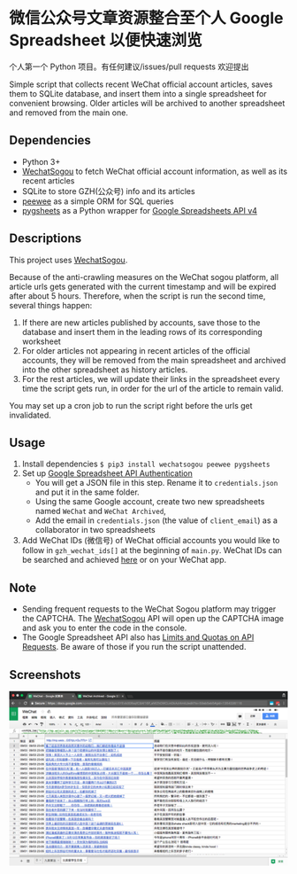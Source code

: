 微信公众号文章资源整合至个人 Google Spreadsheet 以便快速浏览
============
 个人第一个 Python 项目。有任何建议/issues/pull requests 欢迎提出

 Simple script that collects recent WeChat official account articles, saves them to SQLite database,
 and insert them into a single spreadsheet for convenient browsing. Older articles will be archived
 to another spreadsheet and removed from the main one.
 
 
 ## Dependencies
 - Python 3+
 - [WechatSogou](https://github.com/Chyroc/WechatSogou) to fetch WeChat official
    account information, as well as its recent articles
 - SQLite to store GZH(公众号) info and its articles
 - [peewee](https://github.com/coleifer/peewee) as a simple ORM for SQL queries
 - [pygsheets](https://github.com/nithinmurali/pygsheets) as a Python wrapper for 
   [Google Spreadsheets API v4](https://developers.google.com/sheets/api/)
 
## Descriptions
 This project uses [WechatSogou](https://github.com/Chyroc/WechatSogou). 
 
 Because of the anti-crawling measures on the WeChat sogou platform, all article urls gets generated
 with the current timestamp and will be expired after about 5 hours. Therefore, when the script is 
 run the second time, several things happen:
 1. If there are new articles published by accounts, save those to the database and insert them in 
    the leading rows of its corresponding worksheet
 2. For older articles not appearing in recent articles of the official accounts, they will be 
    removed from the main spreadsheet and archived into the other spreadsheet as history articles.
 3. For the rest articles, we will update their links in the spreadsheet every time the script gets
    run, in order for the url of the article to remain valid.
    
 You may set up a cron job to run the script right before the urls get invalidated.
 
 
## Usage
 1. Install dependencies `$ pip3 install wechatsogou peewee pygsheets`
 2. Set up [Google Spreadsheet API Authentication](http://gspread.readthedocs.io/en/latest/oauth2.html)
    - You will get a JSON file in this step. Rename it to `credentials.json` and put it 
      in the same folder.
    - Using the same Google account, create two new spreadsheets named `WeChat` and `WeChat Archived`,
    - Add the email in `credentials.json` (the value of `client_email`) as a collaborator in two
      spreadsheets
 3. Add WeChat IDs (微信号) of WeChat official accounts you would like to follow in `gzh_wechat_ids[]` 
    at the beginning of `main.py`. WeChat IDs can be searched and achieved [here](http://weixin.sogou.com/)
    or on your WeChat app.
 
## Note
  - Sending frequent requests to the WeChat Sogou platform may trigger the CAPTCHA.
    The [WechatSogou](https://github.com/Chyroc/WechatSogou) API will open up the CAPTCHA image
    and ask you to enter the code in the console. 
  - The Google Spreadsheet API also has 
    [Limits and Quotas on API Requests](https://developers.google.com/analytics/devguides/config/provisioning/v3/limits-quotas).
    Be aware of those if you run the script unattended.


## Screenshots
![](Screenshots/screenshot1.png)
